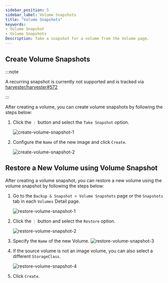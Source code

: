 ```yaml
---
sidebar_position: 5
sidebar_label: Volume Snapshots
title: "Volume Snapshots"
keywords:
- Volume Snapshot
- Volume Snapshots
Description: Take a snapshot for a volume from the Volume page.
---
```


<head>
  <link rel="canonical" href="https://docs.harvesterhci.io/v1.1/volume/volume-snapshots"/>
</head>

## Create Volume Snapshots

:::note

A recurring snapshot is currently not supported and is tracked via [harvester/harvester#572](https://github.com/harvester/harvester/issues/572)

:::

After creating a volume, you can create volume snapshots by following the steps below:

1. Click the `⋮` button and select the `Take Snapshot` option.

    ![create-volume-snapshot-1](/img/v1.2/volume/create-volume-snapshot-1.png)

1. Configure the `Name` of the new image and click `Create`.

    ![create-volume-snapshot-2](/img/v1.2/volume/create-volume-snapshot-2.png)

## Restore a New Volume using Volume Snapshot

After creating a volume snapshot, you can restore a new volume using the volume snapshot by following the steps below:

1. Go to the `Backup & Snapshot > Volume Snapshots` page or the `Snapshots` tab in each `Volumes` Detail page.

    ![restore-volume-snapshot-1](/img/v1.2/volume/restore-volume-snapshot-1.png)

1. Click the `⋮` button and select the `Restore` option.

    ![restore-volume-snapshot-2](/img/v1.2/volume/restore-volume-snapshot-2.png)

1. Specify the `Name` of the new Volume.
    ![restore-volume-snapshot-3](/img/v1.2/volume/restore-volume-snapshot-3.png)

1. If the source volume is not an image volume, you can also select a different `StorageClass`.

    ![restore-volume-snapshot-4](/img/v1.2/volume/restore-volume-snapshot-4.png)

1. Click `Create`.
